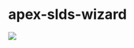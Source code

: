 # apex-slds-wizard
<img src="http://f.st-hatena.com/images/fotolife/t/tyoshikawa1106/20160310/20160310175100.png" />
